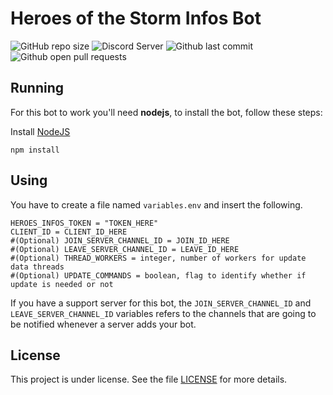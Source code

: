 # Heroes of the Storm Infos Bot

![GitHub repo size](https://img.shields.io/github/languages/code-size/mcobalchini/heroes-infos?color=%233d98cf&style=for-the-badge)
![Discord Server](https://img.shields.io/discord/977573469413867520?color=%233d98cf&label=Discord&style=for-the-badge)
![Github last commit](https://img.shields.io/github/last-commit/mcobalchini/heroes-infos?color=%233d98cf&style=for-the-badge)
![Github open pull requests](https://img.shields.io/github/issues-pr/mcobalchini/heroes-infos?color=%233d98cf&style=for-the-badge)

## Running
For this bot to work you'll need **nodejs**, to install the bot, follow these steps:

Install [NodeJS](https://nodejs.org/en/download/)
```
npm install
```

## Using
You have to create a file named `variables.env` and insert the following.
``` 
HEROES_INFOS_TOKEN = "TOKEN_HERE"
CLIENT_ID = CLIENT_ID_HERE
#(Optional) JOIN_SERVER_CHANNEL_ID = JOIN_ID_HERE
#(Optional) LEAVE_SERVER_CHANNEL_ID = LEAVE_ID_HERE
#(Optional) THREAD_WORKERS = integer, number of workers for update data threads
#(Optional) UPDATE_COMMANDS = boolean, flag to identify whether if update is needed or not 
```

If you have a support server for this bot, the `JOIN_SERVER_CHANNEL_ID` and `LEAVE_SERVER_CHANNEL_ID`
variables refers to the channels that are going to be notified whenever a server adds your bot.

## License

This project is under license. See the file [LICENSE](LICENSE.md) for more details.
